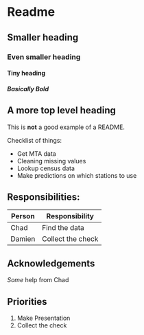 # Readme

## Smaller heading

### Even smaller heading

#### Tiny heading

##### Basically Bold

## A more top level heading

This is **not** a good example of a README.

Checklist of things:
* Get MTA data
* Cleaning missing values
* Lookup census data
* Make predictions on which stations to use

## Responsibilities:

| Person | Responsibility |
| --- | --- |
| Chad | Find the data | 
| Damien | Collect the check |

## Acknowledgements

*Some* help from Chad

## Priorities

1. Make Presentation
2. Collect the check



